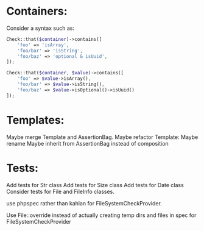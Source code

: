 Containers:
===========

Consider a syntax such as:

```php
Check::that($container)->contains([
    'foo' => 'isArray',
    'foo/bar' => 'isString',
    'foo/baz' => 'optional & isUuid',
]);
```

```php
Check::that($container, $value)->contains([
    'foo' => $value->isArray(),
    'foo/bar' => $value->isString(),
    'foo/baz' => $value->isOptional()->isUuid()
]);
```

Templates:
==========
Maybe merge Template and AssertionBag.
Maybe refactor Template:
    Maybe rename
    Maybe inherit from AssertionBag instead of composition

Tests:
======

Add tests for Str class
Add tests for Size class
Add tests for Date class
Consider tests for File and FileInfo classes.

use phpspec rather than kahlan for FileSystemCheckProvider.

Use File::override instead of actually creating temp dirs and files in spec for FileSystemCheckProvider
